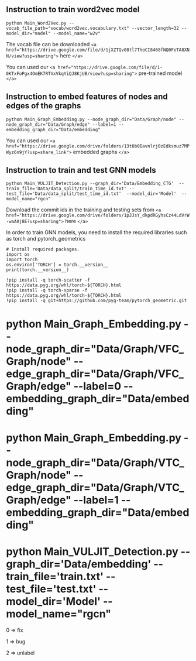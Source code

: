 ## Instruction to train word2vec model

```
python Main_Word2Vec.py --vocab_file_path="vocab/word2vec.vocabulary.txt" --vector_length=32 --model_dir="model" --model_name="w2v"
```

The vocab file can be downloaded `<a href="https://drive.google.com/file/d/1jXZTQv08tl7ThoCI8468fNQ0FeTA8XNN/view?usp=sharing">` here `</a>`

You can used our `<a href="https://drive.google.com/file/d/1-0KTxFoPgx4OmEK7RTVxVkqYiQJ8KjUB/view?usp=sharing">` pre-trained model `</a>`

## Instruction to embed features of nodes and edges of the graphs


```
python Main_Graph_Embedding.py --node_graph_dir="Data/Graph/node" --node_graph_dir="Data/Graph/edge" --label=1 --embedding_graph_dir="Data/embedding" 
```

You can used our `<a href="https://drive.google.com/drive/folders/13t6b0Iavnlrj0zEdksmuz7MPWyz6n9jY?usp=share_link">` embedded graphs `</a>`

## Instruction to train and test GNN models

```
python Main_VULJIT_Detection.py --graph_dir='Data/Embedding_CTG'  --train_file='Data/data_split/train_time_id.txt' --test_file='Data/data_split/test_time_id.txt'  --model_dir='Model'  --model_name="rgcn" 
```

Download the commit ids in the training and testing sets from `<a href="https://drive.google.com/drive/folders/1pJJsY_dkpdRGyhsCz44LdVrW-waA0j8E?usp=sharing">` here `</a>`

In order to train GNN models, you need to install the required libraries such as torch and pytorch_geometrics

```
# Install required packages.
import os
import torch
os.environ['TORCH'] = torch.__version__
print(torch.__version__)

!pip install -q torch-scatter -f https://data.pyg.org/whl/torch-${TORCH}.html
!pip install -q torch-sparse -f https://data.pyg.org/whl/torch-${TORCH}.html
!pip install -q git+https://github.com/pyg-team/pytorch_geometric.git
```

# python Main_Graph_Embedding.py --node_graph_dir="Data/Graph/VFC_Graph/node" --edge_graph_dir="Data/Graph/VFC_Graph/edge" --label=0 --embedding_graph_dir="Data/embedding"

# python Main_Graph_Embedding.py --node_graph_dir="Data/Graph/VTC_Graph/node" --edge_graph_dir="Data/Graph/VTC_Graph/edge" --label=1 --embedding_graph_dir="Data/embedding"

# python Main_VULJIT_Detection.py --graph_dir='Data/embedding'  --train_file='train.txt' --test_file='test.txt'  --model_dir='Model'  --model_name="rgcn"

0 => fix 

1 => bug

2 => unlabel
